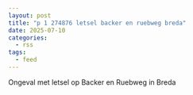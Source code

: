 ```yaml
---
layout: post
title: "p 1 274876 letsel backer en ruebweg breda"
date: 2025-07-10
categories: 
  - rss
tags: 
  - feed
---
```


Ongeval met letsel op Backer en Ruebweg in Breda

